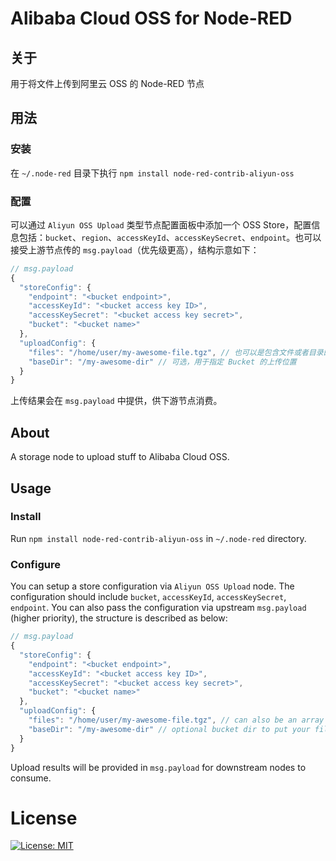 # Alibaba Cloud OSS for Node-RED

## 关于
用于将文件上传到阿里云 OSS 的 Node-RED 节点 

## 用法

### 安装
在 `~/.node-red` 目录下执行 `npm install node-red-contrib-aliyun-oss`

### 配置
可以通过 `Aliyun OSS Upload` 类型节点配置面板中添加一个 OSS Store，配置信息包括：`bucket`、`region`、`accessKeyId`、`accessKeySecret`、`endpoint`。也可以接受上游节点传的 `msg.payload`（优先级更高），结构示意如下：

```javascript
// msg.payload
{
  "storeConfig": {
    "endpoint": "<bucket endpoint>",
    "accessKeyId": "<bucket access key ID>",
    "accessKeySecret": "<bucket access key secret>",
    "bucket": "<bucket name>"
  },
  "uploadConfig": {
    "files": "/home/user/my-awesome-file.tgz", // 也可以是包含文件或者目录的数组
    "baseDir": "/my-awesome-dir" // 可选，用于指定 Bucket 的上传位置
  }
}
```
上传结果会在 `msg.payload` 中提供，供下游节点消费。

## About
A storage node to upload stuff to Alibaba Cloud OSS.

## Usage

### Install
Run `npm install node-red-contrib-aliyun-oss` in `~/.node-red` directory.

### Configure
You can setup a store configuration via `Aliyun OSS Upload` node. The configuration should include `bucket`, `accessKeyId`, `accessKeySecret`, `endpoint`. You can also pass the configuration via upstream `msg.payload` (higher priority), the structure is described as below:


```javascript
// msg.payload
{
  "storeConfig": {
    "endpoint": "<bucket endpoint>",
    "accessKeyId": "<bucket access key ID>",
    "accessKeySecret": "<bucket access key secret>",
    "bucket": "<bucket name>"
  },
  "uploadConfig": {
    "files": "/home/user/my-awesome-file.tgz", // can also be an array containing files or dirs, or both
    "baseDir": "/my-awesome-dir" // optional bucket dir to put your files in, if not provided, the files will be uploaded to the root of the bucket
  }
}
```

Upload results will be provided in `msg.payload` for downstream nodes to consume.


# License
[![License: MIT](https://img.shields.io/badge/License-MIT-yellow.svg)](https://opensource.org/licenses/MIT)
